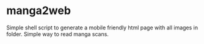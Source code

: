 # manga2web
Simple shell script to generate a mobile friendly html page with all images in folder. Simple way to read manga scans.
